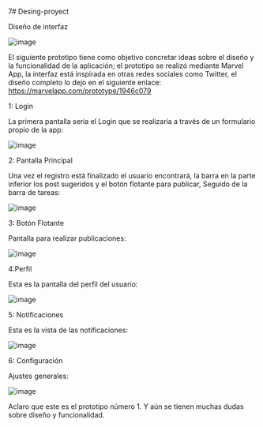7# Desing-proyect

Diseño de interfaz

![image](https://user-images.githubusercontent.com/124628681/222330604-6b482def-ed5e-481c-b492-4c469d26fd8d.png)

El siguiente prototipo tiene como objetivo concretar ideas sobre el diseño y la funcionalidad de la aplicación; el prototipo se realizó mediante Marvel App, la interfaz está inspirada en otras redes sociales como Twitter, el diseño completo lo dejo en el siguiente enlace: https://marvelapp.com/prototype/1946c079 

1: Login

La primera pantalla sería el Login que se realizaría a través de un formulario propio de la app:

![image](https://user-images.githubusercontent.com/124628681/222332455-83655839-b4d6-4fc3-827a-fd89df71c3c9.png)


2: Pantalla Principal

Una vez el registro está finalizado el usuario encontrará, la barra en la parte inferior los post sugeridos y el botón flotante para publicar,
Seguido de la barra de tareas:

![image](https://user-images.githubusercontent.com/124628681/222332538-aea0b4cb-6de7-44dc-b599-b1aed35e8e87.png)


3: Botón Flotante

Pantalla para realizar publicaciones:

![image](https://user-images.githubusercontent.com/124628681/222332628-6989fea7-09b9-43d5-8e10-6ad048fa5844.png)


4:Perfil

Esta es la pantalla del perfil del usuario:

![image](https://user-images.githubusercontent.com/124628681/222332691-16fd0ed3-b351-43fb-8afc-7dd8a1d7c2ff.png)


5: Notificaciones

Esta es la vista de las notificaciones:

![image](https://user-images.githubusercontent.com/124628681/222332772-0d3d4327-be58-4201-a723-5f468b8d85de.png)

6: Configuración

Ajustes generales:

![image](https://user-images.githubusercontent.com/124628681/222333008-bbb3e740-1098-4820-87cd-10fad90e04e8.png)


Aclaro que este es el prototipo número 1. Y aún se tienen muchas dudas sobre diseño y funcionalidad.

